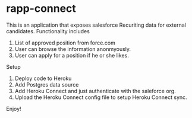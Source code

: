 # rapp-connect
This is an application that exposes salesforce Recuriting data for external candidates. Functionality includes

1. List of approved position from force.com
2. User can browse the information anonmyously.
3. User can apply for a position if he or she likes.

Setup

1. Deploy code to Heroku
2. Add Postgres data source
3. Add Heroku Connect and just authenticate with the saleforce org.
4. Upload the Heroku Connect config file to setup Heroku Connect sync.

Enjoy!
